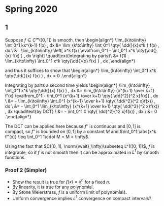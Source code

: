 # Spring 2020


## 1

Suppose $f\in C^\infty([0, 1])$ is smooth, then
\begin{align*}
\lim_{k\to\infty} \int_0^1 kx^{k-1} f(x) \, dx
&= \lim_{k\to\infty} \int_0^1 \qty{ \dd{}{x}x^k } f(x) \, dx \\
&= \lim_{k\to\infty} \left[ x^k f(x) \evalfrom_0^1 - \int_0^1 x^k \qty{\dd{}{x} f(x) } \, dx \right] \quad\text{integrating by parts}\\
&= f(1) - \lim_{k\to\infty} \int_0^1 x^k \qty{\dd{}{x} f(x) } \, dx
,\end{align*}

and thus it suffices to show that
\begin{align*}
\lim_{k\to\infty} \int_0^1 x^k \qty{\dd{}{x} f(x) } \, dx = 0
.\end{align*}

Integrating by parts a second time yields
\begin{align*}
\lim_{k\to\infty} 
\int_0^1 x^k \qty{\dd{}{x} f(x) } \, dx
&= \lim_{k\to\infty} 
{x^{k+1} \over k+1} f'(x) \evalfrom_0^1 - \int_0^1 {x^{k+1} \over k+1} \qty{ \dd{^2}{^2 x}f(x)} \, dx \\
&= - \lim_{k\to\infty} \int_0^1 {x^{k+1} \over k+1} \qty{ \dd{^2}{^2 x}f(x)} \, dx \\
&= - \int_0^1 \lim_{k\to\infty}  {x^{k+1} \over k+1} \qty{ \dd{^2}{^2 x}f(x)} \, dx \quad\text{by DCT} \\
&= - \int_0^1 0 \qty{ \dd{^2}{^2 x}f(x)} \, dx \\
&= 0
.\end{align*}

The DCT can be applied here because $f''$ is continuous and $[0, 1]$ is compact, so $f''$ is bounded on $[0, 1]$ by a constant $M$ and $\int_0^1 \abs{x^k f''(x)} \leq \int_0^1 1\cdot M = M < \infty$.

Using the fact that $C([0, 1], \norm{\wait}_\infty)\subseteq L^1([0, 1])$, $f$ is integrable, so if $f$ is not smooth then it can be approximated in $L^1$ by smooth functions.

### Proof 2 (Simpler)

- Show the result is true for $f(x) = x^n$ for a fixed $n$.
- By linearity, it is true for any polynomial.
- By Stone Weierstrass, $f$ is a uniform limit of polynomials.
- Uniform convergence implies $L^1$ convergence on compact intervals?
